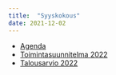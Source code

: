 ```yaml
---
title:  "Syyskokous"
date: 2021-12-02
---
```


* [Agenda](/assets/docs/2021_syyskokous_esityslista.pdf)
* [Toimintasuunnitelma 2022](/assets/docs/2022_Toimintasuunnitelma.pdf)
* [Talousarvio 2022](/assets/docs/2022_HelSec_talousarvio.pdf)
